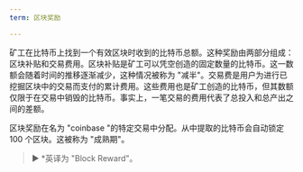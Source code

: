 ```yaml
---
term: 区块奖励

---
```

矿工在比特币上找到一个有效区块时收到的比特币总额。这种奖励由两部分组成：区块补贴和交易费用。区块补贴是矿工可以凭空创造的固定数量的比特币。这一数额会随着时间的推移逐渐减少，这种情况被称为 "减半"。交易费是用户为进行已挖掘区块中的交易而支付的累计费用。这些费用也是矿工创造的比特币，但其数额仅限于在交易中销毁的比特币。事实上，一笔交易的费用代表了总投入和总产出之间的差额。

区块奖励在名为 "coinbase "的特定交易中分配。从中提取的比特币会自动锁定 100 个区块。这被称为 "成熟期"。

> ► *英译为 "Block Reward"。